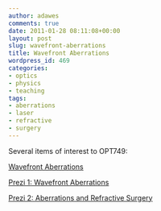 ```yaml
---
author: adawes
comments: true
date: 2011-01-28 08:11:08+00:00
layout: post
slug: wavefront-aberrations
title: Wavefront Aberrations
wordpress_id: 469
categories:
- optics
- physics
- teaching
tags:
- aberrations
- laser
- refractive
- surgery
---
```


Several items of interest to OPT749:

[Wavefront Aberrations](http://dawes.files.wordpress.com/2011/01/wavefront-aberrations.doc)

[Prezi 1: Wavefront Aberrations](http://prezi.com/tmixmookjxum/wavefront-aberrations/)

[Prezi 2: Aberrations and Refractive Surgery](http://prezi.com/bmcxirs4rxa1/aberrations-and-refractive-surgery/)
